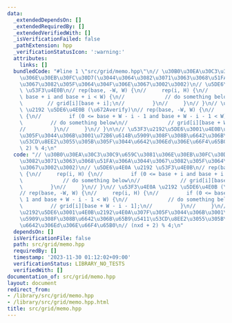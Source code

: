 ```yaml
---
data:
  _extendedDependsOn: []
  _extendedRequiredBy: []
  _extendedVerifiedWith: []
  _isVerificationFailed: false
  _pathExtension: hpp
  _verificationStatusIcon: ':warning:'
  attributes:
    links: []
  bundledCode: "#line 1 \"src/grid/memo.hpp\"\n// \u30B0\u30EA\u30C3\u30C9\u659C\u3081\
    \u306E\u30EB\u30FC\u30D7(\u3044\u3064\u3082\u3071\u3063\u3068\u51FA\u306A\u3044\
    \u3067\u3082\u305F\u3064\u304F\u306E\u3067\u3002\u3002)\n// \u5DE6\u4E0A \u2192\
    \ \u53F3\u4E0B\n// rep(base, -W, W) {\n//     rep(i, H) {\n//         if (0 <=\
    \ base + i and base + i < W) {\n//             // do something below\n//     \
    \        // grid[i][base + i];\n//         }\n//     }\n// }\n// \u53F3\u4E0A\
    \ \u2192 \u5DE6\u4E0B (\u672Averify)\n// rep(base, -W, W) {\n//     rep(i, H)\
    \ {\n//         if (0 <= base + W - i - 1 and base + W - i - 1 < W) {\n//    \
    \         // do something below\n//             // grid[i][base + W - i - 1];\n\
    //         }\n//     }\n// }\n\n// \u53F3\u2192\u5DE6\u3001\u4E0B\u2192\u4E0A\u307F\
    \u305F\u3044\u306B\u3001\u72B6\u614B\u5909\u308F\u308B\u6642\u306B\u65B9\u5411\
    \u53CD\u8EE2\u3055\u305B\u305F\u3044\u6642\u306Ed\u306E\u66F4\u65B0\n// (nxd +\
    \ 2) % 4;\n"
  code: "// \u30B0\u30EA\u30C3\u30C9\u659C\u3081\u306E\u30EB\u30FC\u30D7(\u3044\u3064\
    \u3082\u3071\u3063\u3068\u51FA\u306A\u3044\u3067\u3082\u305F\u3064\u304F\u306E\
    \u3067\u3002\u3002)\n// \u5DE6\u4E0A \u2192 \u53F3\u4E0B\n// rep(base, -W, W)\
    \ {\n//     rep(i, H) {\n//         if (0 <= base + i and base + i < W) {\n//\
    \             // do something below\n//             // grid[i][base + i];\n//\
    \         }\n//     }\n// }\n// \u53F3\u4E0A \u2192 \u5DE6\u4E0B (\u672Averify)\n\
    // rep(base, -W, W) {\n//     rep(i, H) {\n//         if (0 <= base + W - i -\
    \ 1 and base + W - i - 1 < W) {\n//             // do something below\n//    \
    \         // grid[i][base + W - i - 1];\n//         }\n//     }\n// }\n\n// \u53F3\
    \u2192\u5DE6\u3001\u4E0B\u2192\u4E0A\u307F\u305F\u3044\u306B\u3001\u72B6\u614B\
    \u5909\u308F\u308B\u6642\u306B\u65B9\u5411\u53CD\u8EE2\u3055\u305B\u305F\u3044\
    \u6642\u306Ed\u306E\u66F4\u65B0\n// (nxd + 2) % 4;\n"
  dependsOn: []
  isVerificationFile: false
  path: src/grid/memo.hpp
  requiredBy: []
  timestamp: '2023-11-30 01:12:02+09:00'
  verificationStatus: LIBRARY_NO_TESTS
  verifiedWith: []
documentation_of: src/grid/memo.hpp
layout: document
redirect_from:
- /library/src/grid/memo.hpp
- /library/src/grid/memo.hpp.html
title: src/grid/memo.hpp
---
```

